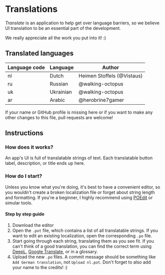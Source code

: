 # Translations
*Translate* is an application to help get over language barriers, so we believe UI translation to be an essential part of the development.

We really appreciate all the work you put into it! :)

## Translated languages
| Language code | Language  | Author                     |
|---------------|-----------|----------------------------|
| nl            | Dutch     | Heimen Stoffels (@Vistaus) |
| ru            | Russian   | @walking-octopus           |
| uk            | Ukrainian | @walking-octopus           |
| ar               | Arabic     | @herobrine7gamer         |

If your name or GitHub profile is missing here or if you want to make any other changes to this file, pull requests are welcome!

## Instructions

### How does it works?
An app's UI is full of translatable strings of text. Each translatable button label, description, or title ends up here.

### How do I start?
Unless you know what you're doing, it's best to have a convenient editor, so you wouldn't create a broken localization file or forget about string length and formatting.
If you're a beginner, I highly recommend using [POEdit](https://github.com/vslavik/poedit) or simular tools.

#### Step by step guide
1. Download the editor
2. Open the `.pot` file, which contains a list of all translatable strings. If you want to edit an existing localization, open the corresponding `.po` file.
3. Start going through each string, translating them as you see fit. If you can't think of a good translation, you can find the correct term using [DeepL](https://www.deepl.com), [Google Translate](https://lingva.ml/), or in a glossary.
4. Upload the new `.po` files. A commit message should be something like `Add German translation`, not `Upload nl.pot`. Don't forget to also add your name to the credits! :)
